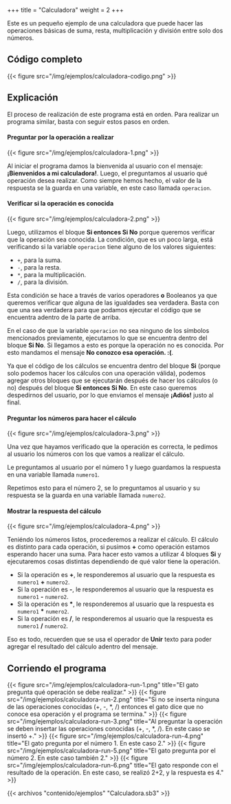 +++
title = "Calculadora"
weight = 2
+++

Este es un pequeño ejemplo de una calculadora que puede hacer las operaciones básicas de suma, resta, multiplicación y división entre solo dos números.

## Código completo

{{< figure src="/img/ejemplos/calculadora-codigo.png" >}}

## Explicación

El proceso de realización de este programa está en orden. Para realizar un programa similar, basta con seguir estos pasos en orden.

#### Preguntar por la operación a realizar

{{< figure src="/img/ejemplos/calculadora-1.png" >}}

Al iniciar el programa damos la bienvenida al usuario con el mensaje: **¡Bienvenidos a mi calculadora!**. Luego, el preguntamos al usuario qué operación desea realizar. Como siempre hemos hecho, el valor de la respuesta se la guarda en una variable, en este caso llamada `operacion`.

#### Verificar si la operación es conocida

{{< figure src="/img/ejemplos/calculadora-2.png" >}}

Luego, utilizamos el bloque **Si entonces Si No** porque queremos verificar que la operación sea conocida. La condición, que es un poco larga, está verificando si la variable `operacion` tiene alguno de los valores siguientes:

* `+`, para la suma.
* `-`, para la resta.
* `*`, para la multiplicación.
* `/`, para la división.

Esta condición se hace a través de varios operadores **o** Booleanos ya que queremos verificar que alguna de las igualdades sea verdadera. Basta con que una sea verdadera para que podamos ejecutar el código que se encuentra adentro de la parte de arriba.

En el caso de que la variable `operacion` no sea ninguno de los símbolos mencionados previamente, ejecutamos lo que se encuentra dentro del bloque **Si No**. Si llegamos a esto es porque la operación no es conocida. Por esto mandamos el mensaje **No conozco esa operación. :(**.

Ya que el código de los cálculos se encuentra dentro del bloque **Si** (porque solo podemos hacer los cálculos con una operación válida), podemos agregar otros bloques que se ejecutarán después de hacer los cálculos (o no) después del bloque **Si entonces Si No**. En este caso queremos despedirnos del usuario, por lo que enviamos el mensaje **¡Adiós!** justo al final.

#### Preguntar los números para hacer el cálculo

{{< figure src="/img/ejemplos/calculadora-3.png" >}}

Una vez que hayamos verificado que la operación es correcta, le pedimos al usuario los números con los que vamos a realizar el cálculo.

Le preguntamos al usuario por el número 1 y luego guardamos la respuesta en una variable llamada `numero1`.

Repetimos esto para el número 2, se lo preguntamos al usuario y su respuesta se la guarda en una variable llamada `numero2`.

#### Mostrar la respuesta del cálculo

{{< figure src="/img/ejemplos/calculadora-4.png" >}}

Teniéndo los números listos, procederemos a realizar el cálculo. El cálculo es distinto para cada operación, si pusimos **+** como operación estamos esperando hacer una suma. Para hacer esto vamos a utilizar 4 bloques **Si** y ejecutaremos cosas distintas dependiendo de qué valor tiene la operación.

* Si la operación es **+**, le responderemos al usuario que la respuesta es `numero1` **+** `numero2`.
* Si la operación es **-**, le responderemos al usuario que la respuesta es `numero1` **-** `numero2`.
* Si la operación es **\***, le responderemos al usuario que la respuesta es `numero1` **\*** `numero2`.
* Si la operación es **/**, le responderemos al usuario que la respuesta es `numero1` **/** `numero2`.

Eso es todo, recuerden que se usa el operador de **Unir** texto para poder agregar el resultado del cálculo adentro del mensaje.

## Corriendo el programa

{{< figure src="/img/ejemplos/calculadora-run-1.png" title="El gato pregunta qué operación se debe realizar." >}}
{{< figure src="/img/ejemplos/calculadora-run-2.png" title="Si no se inserta ninguna de las operaciones conocidas (+, -, *, /) entonces el gato dice que no conoce esa operación y el programa se termina." >}}
{{< figure src="/img/ejemplos/calculadora-run-3.png" title="Al preguntar la operación se deben insertar las operaciones conocidas (+, -, *, /). En este caso se insertó +." >}}
{{< figure src="/img/ejemplos/calculadora-run-4.png" title="El gato pregunta por el número 1. En este caso 2." >}}
{{< figure src="/img/ejemplos/calculadora-run-5.png" title="El gato pregunta por el número 2. En este caso también 2." >}}
{{< figure src="/img/ejemplos/calculadora-run-6.png" title="El gato responde con el resultado de la operación. En este caso, se realizó 2+2, y la respuesta es 4." >}}

{{< archivos "contenido/ejemplos" "Calculadora.sb3" >}}

